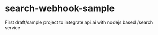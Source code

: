 # search-webhook-sample
First draft/sample project to integrate api.ai with nodejs based /search service

